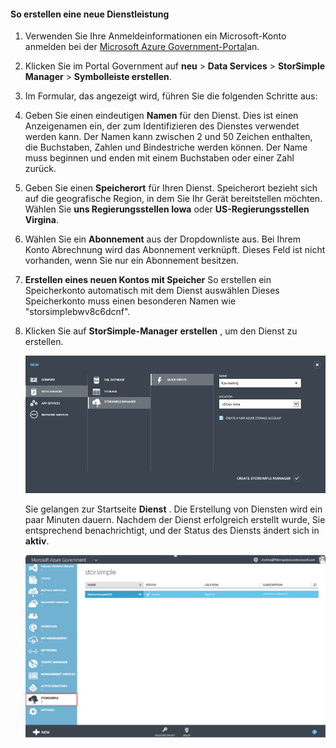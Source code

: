 <!--author=SharS last changed: 9/17/15-->


#### <a name="to-create-a-new-service"></a>So erstellen eine neue Dienstleistung

1. Verwenden Sie Ihre Anmeldeinformationen ein Microsoft-Konto anmelden bei der [Microsoft Azure Government-Portal](https://manage.windowsazure.us/)an.

2. Klicken Sie im Portal Government auf **neu** > **Data Services** > **StorSimple Manager** > **Symbolleiste erstellen**.

3. Im Formular, das angezeigt wird, führen Sie die folgenden Schritte aus:
  1. Geben Sie einen eindeutigen **Namen** für den Dienst. Dies ist einen Anzeigenamen ein, der zum Identifizieren des Dienstes verwendet werden kann. Der Namen kann zwischen 2 und 50 Zeichen enthalten, die Buchstaben, Zahlen und Bindestriche werden können. Der Name muss beginnen und enden mit einem Buchstaben oder einer Zahl zurück.
  2. Geben Sie einen **Speicherort** für Ihren Dienst. Speicherort bezieht sich auf die geografische Region, in dem Sie Ihr Gerät bereitstellen möchten. Wählen Sie **uns Regierungsstellen Iowa** oder **US-Regierungsstellen Virgina**.
  3. Wählen Sie ein **Abonnement** aus der Dropdownliste aus. Bei Ihrem Konto Abrechnung wird das Abonnement verknüpft. Dieses Feld ist nicht vorhanden, wenn Sie nur ein Abonnement besitzen.
  4. **Erstellen eines neuen Kontos mit Speicher** So erstellen ein Speicherkonto automatisch mit dem Dienst auswählen Dieses Speicherkonto muss einen besonderen Namen wie "storsimplebwv8c6dcnf".
  5. Klicken Sie auf **StorSimple-Manager erstellen** , um den Dienst zu erstellen.

       ![Erstellen Sie einen Dienst](./media/storsimple-create-new-service-gov/HCS_CreateAService-gov-include.png)

     Sie gelangen zur Startseite **Dienst** . Die Erstellung von Diensten wird ein paar Minuten dauern. Nachdem der Dienst erfolgreich erstellt wurde, Sie entsprechend benachrichtigt, und der Status des Diensts ändert sich in **aktiv**.
 
       ![Erstellung von Diensten](./media/storsimple-create-new-service-gov/HCS_StorSimpleManagerServicePage-gov-include.png)



